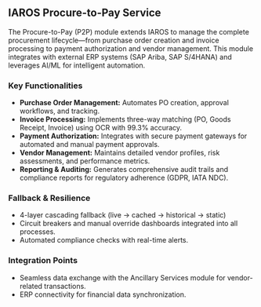 ## IAROS Procure-to-Pay Service
The Procure-to-Pay (P2P) module extends IAROS to manage the complete procurement lifecycle—from purchase order creation and invoice processing to payment authorization and vendor management. This module integrates with external ERP systems (SAP Ariba, SAP S/4HANA) and leverages AI/ML for intelligent automation.

### Key Functionalities
- **Purchase Order Management:** Automates PO creation, approval workflows, and tracking.
- **Invoice Processing:** Implements three-way matching (PO, Goods Receipt, Invoice) using OCR with 99.3% accuracy.
- **Payment Authorization:** Integrates with secure payment gateways for automated and manual payment approvals.
- **Vendor Management:** Maintains detailed vendor profiles, risk assessments, and performance metrics.
- **Reporting & Auditing:** Generates comprehensive audit trails and compliance reports for regulatory adherence (GDPR, IATA NDC).

### Fallback & Resilience
- 4-layer cascading fallback (live → cached → historical → static)
- Circuit breakers and manual override dashboards integrated into all processes.
- Automated compliance checks with real-time alerts.

### Integration Points
- Seamless data exchange with the Ancillary Services module for vendor-related transactions.
- ERP connectivity for financial data synchronization.
